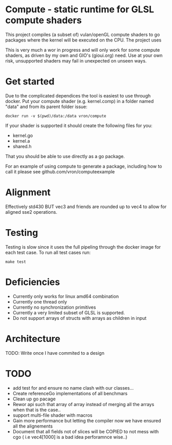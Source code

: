 # Compute - static runtime for GLSL compute shaders

This project compiles (a subset of) vulan/openGL compute shaders to go packages
where the kernel will be executed on the CPU. The project uses 

This is very much a wor in progress and will only work for some compute shaders,
as driven by my own and GIO's (gioui.org) need. Use at your own risk, unsupported
shaders may fail in unexpected on unseen ways.

# Get started
Due to the complicated dependices the tool is easiest to use through docker. Put
your compute shader (e.g. kernel.comp) in a folder named "data" and from its
parent folder issue:

    docker run -v $(pwd)/data:/data vron/compute

If your shader is supported it should create the following files for you:

 - kernel.go
 - kernel.a
 - shared.h

That you should be able to use directly as a go package.

For an example of using compute to generate a package, including how to call it
please see github.com/vron/computeexample

# Alignment
Effectively std430 BUT vec3 and friends are rounded up to vec4 to allow for aligned sse2 operations.

# Testing
Testing is slow since it uses the full pipeling through the docker image for each
test case. To run all test cases run:

    make test

# Deficiencies
 - Currently only works for linux amd64 combination
 - Currently one thread only
 - Currently no synchronization primitives
 - Currently a very limited subset of GLSL is supported.
 - Do not support arrays of structs with arrays as children in input

# Architecture
TODO: Write once I have commited to a design


# TODO
 - add test for and ensure no name clash with our classes...
 - Create referenceGo implementations of all benchmars
 - Clean up go pacage
 - Rewor api such that array of array instead of merging all the arrays when that is the case..
 - support multi-file shader with macros
 - Gain more performance but letting the compiler now we have ensured all the alignements
 - Document that all fields not of slices will be COPIED to not mess with cgo ( i.e  vec4[1000] is a bad idea perforamnce wise..)